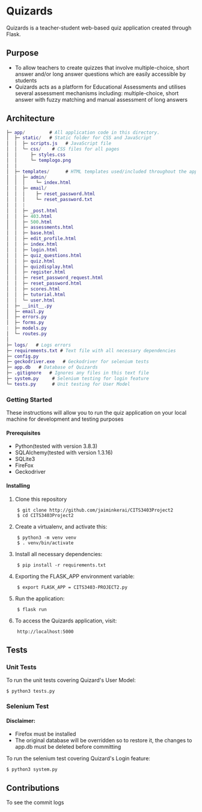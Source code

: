 # Quizards

Quizards is a teacher-student web-based quiz application created through Flask.

## Purpose

- To allow teachers to create quizzes that involve multiple-choice, short answer and/or long answer questions which are easily accessible by students
- Quizards acts as a platform for Educational Assessments and utilises several assessment mechanisms including: multiple-choice, short answer with fuzzy matching and manual assessment of long answers

## Architecture

``` GAP
├─ app/         # All application code in this directory.         
│  ├─ static/   # Static folder for CSS and JavaScript
│  │  ├─ scripts.js   # JavaScript file
│  │  └─ css/    # CSS files for all pages
│  │     ├─ styles.css
│  │     └─ templogo.png
│  │         
│  ├─ templates/      # HTML templates used/included throughout the app.
│  │  ├─ admin/
│  │  │    └─ index.html
│  │  ├─ email/            
│  │  │    ├─ reset_password.html
│  │  │    └─ reset_password.txt  
│  │  |
│  │  ├─ _post.html
│  │  ├─ 403.html
│  │  ├─ 500.html
│  │  ├─ assessments.html
│  │  ├─ base.html
│  │  ├─ edit_profile.html
│  │  ├─ index.html
│  │  ├─ login.html
│  │  ├─ quiz_questions.html
│  │  ├─ quiz.html
│  │  ├─ quizdisplay.html
│  │  ├─ register.html
│  │  ├─ reset_password_request.html
│  │  ├─ reset_password.html
│  │  ├─ scores.html
│  │  ├─ tutorial.html
│  │  └─ user.html
│  ├─ __init__.py
│  ├─ email.py   
│  ├─ errors.py     
│  ├─ forms.py 
|  ├─ models.py
│  └─ routes.py  
│
├─ logs/   # Logs errors
├─ requirements.txt # Text file with all necessary dependencies
├─ config.py 
├─ geckodriver.exe   # Geckodriver for selenium tests 
├─ app.db   # Database of Quizards
├─ .gitignore   # Ignores any files in this text file
├─ system.py     # Selenium testing for login feature
└─ tests.py      # Unit testing for User Model
```
### Getting Started

These instructions will allow you to run the quiz application on your local machine for development and testing purposes

#### Prerequisites

- Python(tested with version 3.8.3)
- SQLAlchemy(tested with version 1.3.16)
- SQLite3
- FireFox 
- Geckodriver

#### Installing
1. Clone this repository
```
	$ git clone http://github.com/jaiminkerai/CITS3403Project2
	$ cd CITS3403Project2
```

2. Create a virtualenv, and activate this: 
```
	$ python3 -m venv venv
	$ . venv/bin/activate
```

3. Install all necessary dependencies:
```
	$ pip install -r requirements.txt
```

4. Exporting the FLASK_APP environment variable:
```
	$ export FLASK_APP = CITS3403-PROJECT2.py
```

5. Run the application:
```
	$ flask run
```
6. To access the Quizards application, visit:
```
	http://localhost:5000
```
	  
## Tests
### Unit Tests
To run the unit tests covering Quizard's User Model:

	$ python3 tests.py
	
### Selenium Test
#### Disclaimer:
- Firefox must be installed
- The original database will be overridden so to restore it, the changes to app.db must be deleted before committing

To run the selenium test covering Quizard's Login feature:

    $ python3 system.py
	
## Contributions

To see the commit logs




